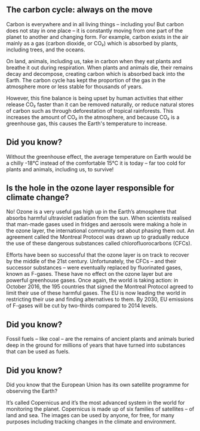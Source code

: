 ## The carbon cycle: always on the move

Carbon is everywhere and in all living things – including you! But carbon does not stay in one place – it is constantly moving from one part of the planet to another and changing form. For example, carbon exists in the air mainly as a gas (carbon dioxide, or CO₂) which is absorbed by plants, including trees, and the oceans.

On land, animals, including us, take in carbon when they eat plants and breathe it out during respiration. When plants and animals die, their remains decay and decompose, creating carbon which is absorbed back into the Earth. The carbon cycle has kept the proportion of the gas in the atmosphere more or less stable for thousands of years.

However, this fine balance is being upset by human activities that either release CO₂ faster than it can be removed naturally, or reduce natural stores of carbon such as through deforestation of tropical rainforests. This increases the amount of CO₂ in the atmosphere, and because CO₂ is a greenhouse gas, this causes the Earth's temperature to increase.

## Did you know?

Without the greenhouse effect, the average temperature on Earth would be a chilly -18°C instead of the comfortable 15°C it is today – far too cold for plants and animals, including us, to survive!

## Is the hole in the ozone layer responsible for climate change?

No! Ozone is a very useful gas high up in the Earth’s atmosphere that absorbs harmful ultraviolet radiation from the sun. When scientists realised that man-made gases used in fridges and aerosols were making a hole in the ozone layer, the international community set about phasing them out. An agreement called the Montreal Protocol was drawn up to gradually reduce the use of these dangerous substances called chlorofluorocarbons (CFCs).

Efforts have been so successful that the ozone layer is on track to recover by the middle of the 21st century. Unfortunately, the CFCs – and their successor substances – were eventually replaced by fluorinated gases, known as F-gases. These have no effect on the ozone layer but are powerful greenhouse gases. Once again, the world is taking action: in October 2016, the 195 countries that signed the Montreal Protocol agreed to limit their use of these harmful gases. The EU is now leading the world in restricting their use and finding alternatives to them. By 2030, EU emissions of F-gases will be cut by two-thirds compared to 2014 levels.

## Did you know?

Fossil fuels – like coal – are the remains of ancient plants and animals buried deep in the ground for millions of years that have turned into substances that can be used as fuels.

## Did you know?

Did you know that the European Union has its own satellite programme for observing the Earth?

It’s called Copernicus and it’s the most advanced system in the world for monitoring the planet. Copernicus is made up of six families of satellites – of land and sea. The images can be used by anyone, for free, for many purposes including tracking changes in the climate and environment.
